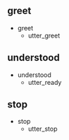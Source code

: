 ## greet
* greet
  - utter_greet

## understood
* understood
  - utter_ready

## stop
* stop
  - utter_stop
